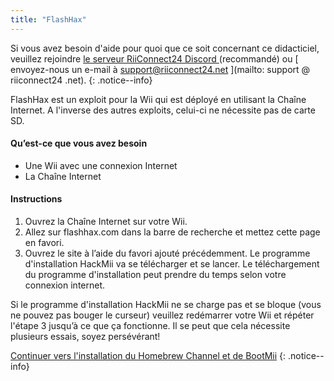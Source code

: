 ```yaml
---
title: "FlashHax"
---
```


Si vous avez besoin d'aide pour quoi que ce soit concernant ce didacticiel, veuillez rejoindre [ le serveur RiiConnect24 Discord ](https://discord.gg/rc24) (recommandé) ou [ envoyez-nous un e-mail à support@riiconnect24.net ](mailto: support @ riiconnect24 .net).
{: .notice--info}

FlashHax est un exploit pour la Wii qui est déployé en utilisant la Chaîne Internet. A l'inverse des autres exploits, celui-ci ne nécessite pas de carte SD.

#### Qu’est-ce que vous avez besoin

- Une Wii avec une connexion Internet
- La Chaîne Internet

#### Instructions

1. Ouvrez la Chaîne Internet sur votre Wii.
2. Allez sur flashhax.com dans la barre de recherche et mettez cette page en favori.
3. Ouvrez le site à l’aide du favori ajouté précédemment. Le programme d'installation HackMii va se télécharger et se lancer. Le téléchargement du programme d'installation peut prendre du temps selon votre connexion internet.

Si le programme d'installation HackMii ne se charge pas et se bloque (vous ne pouvez pas bouger le curseur) veuillez redémarrer votre Wii et répéter l'étape 3 jusqu’à ce que ça fonctionne. Il se peut que cela nécessite plusieurs essais, soyez persévérant!

[Continuer vers l'installation du Homebrew Channel et de BootMii](hbc)
{: .notice--info}
